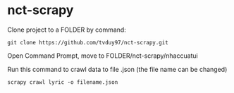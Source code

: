 # nct-scrapy

Clone project to a FOLDER by command:
```
git clone https://github.com/tvduy97/nct-scrapy.git
```

Open Command Prompt, move to FOLDER/nct-scrapy/nhaccuatui

Run this command to crawl data to file .json (the file name can be changed)
```
scrapy crawl lyric -o filename.json
```

